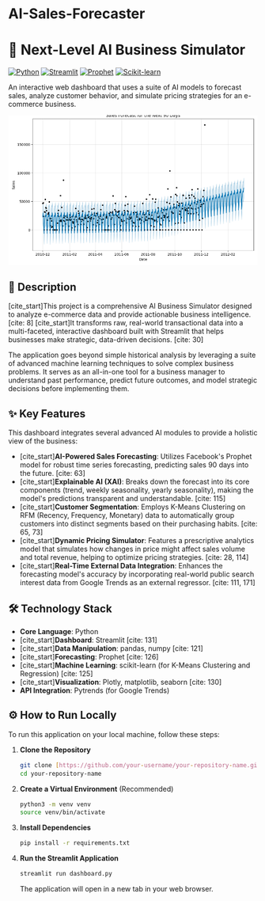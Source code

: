 # AI-Sales-Forecaster
# 🚀 Next-Level AI Business Simulator

[![Python](https://img.shields.io/badge/Python-3.9%2B-blue.svg)](https://www.python.org/)
[![Streamlit](https://img.shields.io/badge/Streamlit-1.25%2B-red.svg)](https://streamlit.io)
[![Prophet](https://img.shields.io/badge/Prophet-1.1%2B-blue.svg)](https://facebook.github.io/prophet/)
[![Scikit-learn](https://img.shields.io/badge/Scikit--learn-1.3%2B-orange.svg)](https://scikit-learn.org/)

An interactive web dashboard that uses a suite of AI models to forecast sales, analyze customer behavior, and simulate pricing strategies for an e-commerce business.

![Sales Forecast Plot](sales_forecast.png)

## 📖 Description

[cite_start]This project is a comprehensive AI Business Simulator designed to analyze e-commerce data and provide actionable business intelligence. [cite: 8] [cite_start]It transforms raw, real-world transactional data into a multi-faceted, interactive dashboard built with Streamlit that helps businesses make strategic, data-driven decisions. [cite: 30]

The application goes beyond simple historical analysis by leveraging a suite of advanced machine learning techniques to solve complex business problems. It serves as an all-in-one tool for a business manager to understand past performance, predict future outcomes, and model strategic decisions before implementing them.

## ✨ Key Features

This dashboard integrates several advanced AI modules to provide a holistic view of the business:

* [cite_start]**AI-Powered Sales Forecasting**: Utilizes Facebook's Prophet model for robust time series forecasting, predicting sales 90 days into the future. [cite: 63]
* [cite_start]**Explainable AI (XAI)**: Breaks down the forecast into its core components (trend, weekly seasonality, yearly seasonality), making the model's predictions transparent and understandable. [cite: 115]
* [cite_start]**Customer Segmentation**: Employs K-Means Clustering on RFM (Recency, Frequency, Monetary) data to automatically group customers into distinct segments based on their purchasing habits. [cite: 65, 73]
* [cite_start]**Dynamic Pricing Simulator**: Features a prescriptive analytics model that simulates how changes in price might affect sales volume and total revenue, helping to optimize pricing strategies. [cite: 28, 114]
* [cite_start]**Real-Time External Data Integration**: Enhances the forecasting model's accuracy by incorporating real-world public search interest data from Google Trends as an external regressor. [cite: 111, 171]

## 🛠️ Technology Stack

* **Core Language**: Python
* [cite_start]**Dashboard**: Streamlit [cite: 131]
* [cite_start]**Data Manipulation**: pandas, numpy [cite: 121]
* [cite_start]**Forecasting**: Prophet [cite: 126]
* [cite_start]**Machine Learning**: scikit-learn (for K-Means Clustering and Regression) [cite: 125]
* [cite_start]**Visualization**: Plotly, matplotlib, seaborn [cite: 130]
* **API Integration**: Pytrends (for Google Trends)

## ⚙️ How to Run Locally

To run this application on your local machine, follow these steps:

1.  **Clone the Repository**
    ```bash
    git clone [https://github.com/your-username/your-repository-name.git](https://github.com/your-username/your-repository-name.git)
    cd your-repository-name
    ```

2.  **Create a Virtual Environment** (Recommended)
    ```bash
    python3 -m venv venv
    source venv/bin/activate
    ```

3.  **Install Dependencies**
    ```bash
    pip install -r requirements.txt
    ```

4.  **Run the Streamlit Application**
    ```bash
    streamlit run dashboard.py
    ```
    The application will open in a new tab in your web browser.
